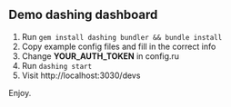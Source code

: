 ## Demo dashing dashboard

1. Run ```gem install dashing bundler && bundle install```
2. Copy example config files and fill in the correct info
3. Change __YOUR_AUTH_TOKEN__ in config.ru
4. Run ```dashing start```
5. Visit http://localhost:3030/devs

Enjoy.
